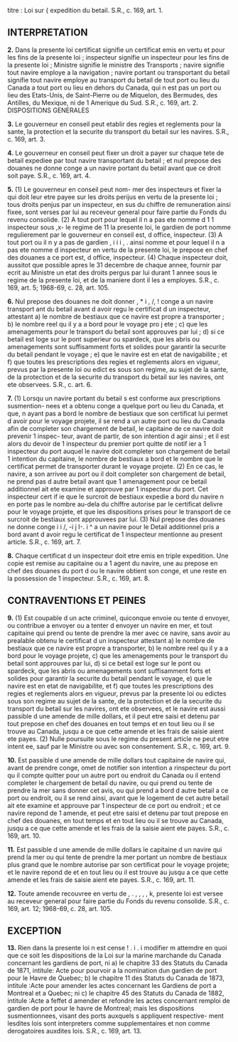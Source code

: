 titre : Loi sur { expedition du betail. S.R., c. 169,
art. 1.

## INTERPRETATION

**2.** Dans la presente loi
certificat signifie un certificat emis en vertu
et pour les fins de la presente loi ;
inspecteur signifie un inspecteur pour les
fins de la presente loi ;
Ministre signifie le ministre des Transports ;
navire signifie tout navire employe a la
navigation ;
navire portant ou transportant du betail
signifie tout navire employe au transport
du betail de tout port ou lieu du Canada a
tout port ou lieu en dehors du Canada, qui
n est pas un port ou lieu des Etats-Unis, de
Saint-Pierre ou de Miquelon, des Bermudes,
des Antilles, du Mexique, ni de 1 Amerique
du Sud. S.R., c. 169, art. 2.
DISPOSITIONS GENERALES

**3.** Le gouverneur en conseil peut etablir
des regies et reglements pour la sante, la
protection et la securite du transport du betail
sur les navires. S.R., c. 169, art. 3.

**4.** Le gouverneur en conseil peut fixer un
droit a payer sur chaque tete de betail
expediee par tout navire transportant du
betail ; et nul prepose des douanes ne donne
conge a un navire portant du betail avant
que ce droit soit paye. S.R., c. 169, art. 4.

**5.** (1) Le gouverneur en conseil peut nom-
mer des inspecteurs et fixer la
qui doit leur etre payee sur les droits perijus
en vertu de la presente loi ; tous droits penjus
par un inspecteur, en sus du chiffre de
remuneration ainsi fixee, sont verses par lui
au receveur general pour faire partie du Fonds
du revenu consolide.
(2) A tout port pour lequel il n a pas ete
nomme d 1 1 inspecteur sous ,x- le regime de 11 la
presente loi, le gardien de port nomme
regulierement par le gouverneur en conseil
est, d office, inspecteur.
(3) A tout port ou il n y a pas de gardien
, i i i , .
ainsi nomme et pour lequel il n a pas ete
nomme d inspecteur en vertu de la presente
loi, le prepose en chef des douanes a ce port
est, d office, inspecteur.
(4) Chaque inspecteur doit, aussitot que
possible apres le 31 decembre de chaque
annee, fournir par ecrit au Ministre un etat
des droits pergus par lui durant 1 annee sous
le regime de la presente loi, et de la maniere
dont il les a employes. S.R., c. 169, art. 5;
1968-69, c. 28, art. 105.

**6.** Nul prepose des douanes ne doit donner
, * i , /, !
conge a un navire transport ant du betail
avant d avoir regu le certificat d un inspecteur,
attestant
a) le nombre de bestiaux que ce navire est
propre a transporter ;
b) le nombre reel qu il y a a bord pour le
voyage pro j ete ;
c) que les amenagements pour le transport
du betail sont approuves par lui ;
d) si ce betail est loge sur le pont superieur
ou spardeck, que les abris ou amenagements
sont suffisamment forts et solides pour
garantir la securite du betail pendant le
voyage ;
e) que le navire est en etat de navigabilite ;
et
f) que toutes les prescriptions des regies et
reglements alors en vigueur, prevus par la
presente loi ou edict es sous son regime, au
sujet de la sante, de la protection et de la
securite du transport du betail sur les
navires, ont ete observees. S.R., c.
art. 6.

**7.** (1) Lorsqu un navire portant du betail
s est conforme aux prescriptions susmention-
nees et a obtenu conge a quelque port ou lieu
du Canada, et que, n ayant pas a bord le
nombre de bestiaux que son certificat lui
permet d avoir pour le voyage projete, il se
rend a un autre port ou lieu du Canada afin
de completer son chargement de betail, le
capitaine de ce navire doit prevenir 1 inspec-
teur, avant de partir, de son intention d agir
ainsi ; et il est alors du devoir de 1 inspecteur
du premier port quitte de notif ier a 1 inspecteur
du port auquel le navire doit completer son
chargement de betail 1 intention du capitaine,
le nombre de bestiaux a bord et le nombre
que le certificat permet de transporter durant
le voyage projete.
(2) En ce cas, le navire, a son arrivee au
port ou il doit completer son chargement de
betail, ne prend pas d autre betail avant que
1 amenagement pour ce betail additionnel ait
ete examine et approuve par 1 inspecteur du
port. Cet inspecteur cert if ie que le surcroit de
bestiaux expedie a bord du navire n en porte
pas le nombre au-dela du chiffre autorise par
le certificat delivre pour le voyage projete, et
que les dispositions prises pour le transport
de ce surcroit de bestiaux sont approuvees par
lui.
(3) Nul prepose des douanes ne donne conge
i i /, -i j I-. i ^
a un navire pour le Detail additionnel pris a
bord avant d avoir regu le certificat de
1 inspecteur mentionne au present article.
S.R., c. 169, art. 7.

**8.** Chaque certificat d un inspecteur doit
etre emis en triple expedition. Une copie est
remise au capitaine ou a 1 agent du navire,
une au prepose en chef des douanes du port
d ou le navire obtient son conge, et une reste
en la possession de 1 inspecteur. S.R., c. 169,
art. 8.

## CONTRAVENTIONS ET PEINES

**9.** (1) Est coupable d un acte criminel,
quiconque envoie ou tente d envoyer, ou
contribue a envoyer ou a tenter d envoyer un
navire en mer, et tout capitaine qui prend ou
tente de prendre la mer avec ce navire, sans
avoir au prealable obtenu le certificat d un
inspecteur attestant
a) le nombre de bestiaux que ce navire est
propre a transporter,
b) le nombre reel qu il y a a bord pour le
voyage projete,
c) que les amenagements pour le transport
du betail sont approuves par lui,
d) si ce betail est loge sur le pont
ou spardeck, que les abris ou amenagements
sont suffisamment forts et solides pour
garantir la securite du betail pendant le
voyage,
e) que le navire est en etat de navigabilite,
et
f) que toutes les prescriptions des regies et
reglements alors en vigueur, prevus par la
presente loi ou edictes sous son regime au
sujet de la sante, de la protection et de la
securite du transport du betail sur les
navires, ont ete observees,
et le navire est aussi passible d une amende
de mille dollars, et il peut etre saisi et detenu
par tout prepose en chef des douanes en tout
temps et en tout lieu ou il se trouve au
Canada, jusqu a ce que cette amende et les
frais de saisie aient ete payes.
(2) Nulle poursuite sous le regime du
present article ne peut etre intent ee, sauf par
le Ministre ou avec son consentement. S.R., c.
169, art. 9.

**10.** Est passible d une amende de mille
dollars tout capitaine de navire qui, avant de
prendre conge, omet de notifier son intention
a rinspecteur du port qu il compte quitter
pour un autre port ou endroit du Canada ou
il entend completer le chargement de betail
du navire, ou qui prend ou tente de prendre
la mer sans donner cet avis, ou qui prend a
bord d autre betail a ce port ou endroit, ou il
se rend ainsi, avant que le logement de cet
autre betail ait ete examine et approuve par
1 inspecteur de ce port ou endroit ; et ce navire
repond de 1 amende, et peut etre saisi et
detenu par tout prepose en chef des douanes,
en tout temps et en tout lieu ou il se trouve
au Canada, jusqu a ce que cette amende et
les frais de la saisie aient ete payes. S.R., c.
169, art. 10.

**11.** Est passible d une amende de mille
dollars le capitaine d un navire qui prend la
mer ou qui tente de prendre la mer portant
un nombre de bestiaux plus grand que le
nombre autorise par son certificat pour le
voyage projete; et le navire repond de
et en tout lieu ou il est trouve au
jusqu a ce que cette amende et les frais de
saisie aient ete payes. S.R., c. 169, art. 11.

**12.** Toute amende recouvree en vertu de
, . , , , ,
k, presente loi est versee au receveur general
pour faire partie du Fonds du revenu
consolide. S.R., c. 169, art. 12; 1968-69, c. 28,
art. 105.

## EXCEPTION

**13.** Rien dans la presente loi n est cense
! . i . i
modifier m attemdre en quoi que ce soit les
dispositions de la Loi sur la marine marchande
du Canada concernant les gardiens de port, ni
a) le chapitre 33 des Statuts du Canada de
1871, intitule: Acte pour pourvoir a la
nomination dun gardien de port pour le Havre
de Quebec;
b) le chapitre 11 des Statuts du Canada de
1873, intitule :Acte pour amender les actes
concernant les Gardiens de port a Montreal et
a Quebec; ni
c) le chapitre 45 des Statuts du Canada de
1882, intitule :Acte a feffet d amender et
refondre les actes concernant remploi de
gardien de port pour le havre de Montreal;
mais les dispositions susmentionnees, visant
des ports auxquels s appliquent respective-
ment lesdites lois sont interpreters comme
supplementaires et non comme derogatoires
auxdites lois. S.R., c. 169, art. 13.
